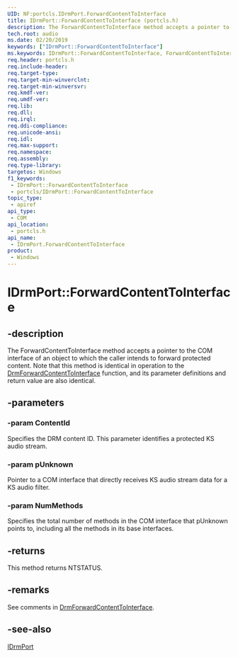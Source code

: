 ```yaml
---
UID: NF:portcls.IDrmPort.ForwardContentToInterface
title: IDrmPort::ForwardContentToInterface (portcls.h)
description: The ForwardContentToInterface method accepts a pointer to the COM interface of an object to which the caller intends to forward protected content.
tech.root: audio
ms.date: 02/20/2019
keywords: ["IDrmPort::ForwardContentToInterface"]
ms.keywords: IDrmPort::ForwardContentToInterface, ForwardContentToInterface, IDrmPort.ForwardContentToInterface, IDrmPort::ForwardContentToInterface, IDrmPort.ForwardContentToInterface
req.header: portcls.h
req.include-header: 
req.target-type: 
req.target-min-winverclnt: 
req.target-min-winversvr: 
req.kmdf-ver: 
req.umdf-ver: 
req.lib: 
req.dll: 
req.irql: 
req.ddi-compliance: 
req.unicode-ansi: 
req.idl: 
req.max-support: 
req.namespace: 
req.assembly: 
req.type-library: 
targetos: Windows
f1_keywords:
 - IDrmPort::ForwardContentToInterface
 - portcls/IDrmPort::ForwardContentToInterface
topic_type:
 - apiref
api_type:
 - COM
api_location:
 - portcls.h
api_name:
 - IDrmPort.ForwardContentToInterface
product:
 - Windows
---
```


# IDrmPort::ForwardContentToInterface


## -description

The ForwardContentToInterface method accepts a pointer to the COM interface of an object to which the caller intends to forward protected content. Note that this method is identical in operation to the [DrmForwardContentToInterface](../drmk/nf-drmk-drmforwardcontenttointerface.md) function, and its parameter definitions and return value are also identical.

## -parameters

### -param ContentId

Specifies the DRM content ID. This parameter identifies a protected KS audio stream.

### -param pUnknown

Pointer to a COM interface that directly receives KS audio stream data for a KS audio filter.

### -param NumMethods

Specifies the total number of methods in the COM interface that pUnknown points to, including all the methods in its base interfaces.

## -returns

This method returns NTSTATUS.

## -remarks

See comments in [DrmForwardContentToInterface](../drmk/nf-drmk-drmforwardcontenttointerface.md).

## -see-also

[IDrmPort](nn-portcls-idrmport.md)

